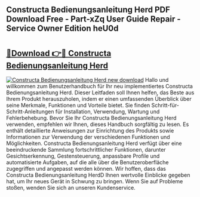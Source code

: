 ## Constructa Bedienungsanleitung Herd PDF Download Free - Part-xZq User Guide Repair - Service Owner Edition heU0d

# <h2><a href="http://df4mdt.blite.top/?on=Constructa+Bedienungsanleitung+Herd">🔗Download 👉🔴 Constructa Bedienungsanleitung Herd</a></h2>

[![Constructa Bedienungsanleitung Herd new download](https://i.imgur.com/lujVjoI.png)](http://df4mdt.blite.top/?on=Constructa+Bedienungsanleitung+Herd)
Hallo und willkommen zum Benutzerhandbuch für Ihr neu implementiertes Constructa Bedienungsanleitung Herd. Dieser Leitfaden soll Ihnen helfen, das Beste aus Ihrem Produkt herauszuholen, indem er einen umfassenden Überblick über seine Merkmale, Funktionen und Vorteile bietet. Sie finden Schritt-für-Schritt-Anleitungen für Installation, Verwendung, Wartung und Fehlerbehebung. Bevor Sie Ihr Constructa Bedienungsanleitung Herd verwenden, empfehlen wir Ihnen, dieses Handbuch sorgfältig zu lesen. Es enthält detaillierte Anweisungen zur Einrichtung des Produkts sowie Informationen zur Verwendung der verschiedenen Funktionen und Möglichkeiten. Constructa Bedienungsanleitung Herd verfügt über eine beeindruckende Sammlung fortschrittlicher Funktionen, darunter Gesichtserkennung, Gestensteuerung, anpassbare Profile und automatisierte Aufgaben, auf die alle über die Benutzeroberfläche zugegriffen und angepasst werden können. Wir hoffen, dass das Constructa Bedienungsanleitung HerdD Ihnen wertvolle Einblicke gegeben hat, um Ihr neues Gerät in Schwung zu bringen. Wenn Sie auf Probleme stoßen, wenden Sie sich an unseren Kundenservice.
